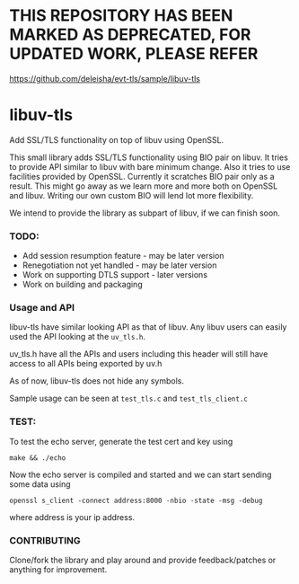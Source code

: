 # THIS REPOSITORY HAS BEEN MARKED AS DEPRECATED, FOR UPDATED WORK, PLEASE REFER 
https://github.com/deleisha/evt-tls/sample/libuv-tls
# libuv-tls
Add SSL/TLS functionality on top of libuv using OpenSSL.

This small library adds SSL/TLS functionality using BIO pair on libuv. It tries to provide
API similar to libuv with bare minimum change. Also it tries to use facilities provided by
OpenSSL. Currently it scratches BIO pair only as a result. This might go away as we learn
more and more both on OpenSSL and libuv. Writing our own custom BIO will lend lot more
flexibility. 

We intend to provide the library as subpart of libuv, if we can finish soon.

### TODO:
- Add session resumption feature - may be later version
- Renegotiation not yet handled - may be later version
- Work on supporting DTLS support - later versions
- Work on building and packaging

### Usage and API
libuv-tls have similar looking API as that of libuv. Any libuv users can easily used the API 
looking at the `uv_tls.h`.

uv_tls.h have all the APIs and users including this header will still have access to all APIs
being exported by uv.h

As of now, libuv-tls does not hide any symbols.

Sample usage can be seen at ```test_tls.c``` and ```test_tls_client.c```


### TEST:
To test the echo server, generate the test cert and key using

```make && ./echo```

Now the echo server is compiled and started and we can start sending some data using

```openssl s_client -connect address:8000 -nbio -state -msg -debug```


where address is your ip address.

### CONTRIBUTING
Clone/fork the library and play around and provide feedback/patches or anything for improvement.
